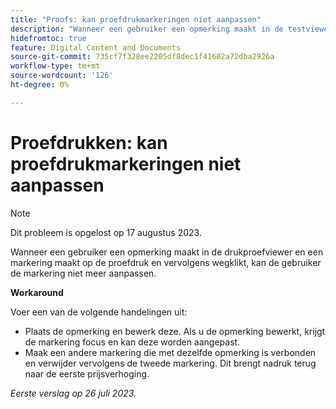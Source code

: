 ```yaml
---
title: "Proofs: kan proefdrukmarkeringen niet aanpassen"
description: "Wanneer een gebruiker een opmerking maakt in de testviewer en een markering aanbrengt op de proefdruk en vervolgens wegklikt, kan de gebruiker de markering niet meer aanpassen. "
hidefromtoc: true
feature: Digital Content and Documents
source-git-commit: 735cf7f328ee2205df8dec1f41682a72dba2926a
workflow-type: tm+mt
source-wordcount: '126'
ht-degree: 0%

---
```



# Proefdrukken: kan proefdrukmarkeringen niet aanpassen

<!--WF and WFP TOCs-->

>[!NOTE]
>
>Dit probleem is opgelost op 17 augustus 2023.

Wanneer een gebruiker een opmerking maakt in de drukproefviewer en een markering maakt op de proefdruk en vervolgens wegklikt, kan de gebruiker de markering niet meer aanpassen.

**Workaround**

Voer een van de volgende handelingen uit:

* Plaats de opmerking en bewerk deze. Als u de opmerking bewerkt, krijgt de markering focus en kan deze worden aangepast.
* Maak een andere markering die met dezelfde opmerking is verbonden en verwijder vervolgens de tweede markering. Dit brengt nadruk terug naar de eerste prijsverhoging.

_Eerste verslag op 26 juli 2023._

